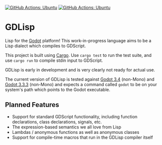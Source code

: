 [![GitHub Actions: Ubuntu](https://github.com/mercerenies/gdlisp/actions/workflows/test-Godotv3.4-Ubuntu.yml/badge.svg)](https://github.com/Mercerenies/gdlisp/actions/workflows/test-Godotv3.4-Ubuntu.yml)
[![GitHub Actions: Ubuntu](https://github.com/mercerenies/gdlisp/actions/workflows/test-Godotv3.3.3-Ubuntu.yml/badge.svg)](https://github.com/Mercerenies/gdlisp/actions/workflows/test-Godotv3.3.3-Ubuntu.yml)

# GDLisp

Lisp for the [Godot](https://godotengine.org/) platform! This
work-in-progress language aims to be a Lisp dialect which compiles to
GDScript.

This project is built using [Cargo](https://doc.rust-lang.org/cargo/).
Use `cargo test` to run the test suite, and use `cargo run` to compile
stdin input to GDScript.

GDLisp is early in development and is very clearly not ready for actual use.

The current version of GDLisp is tested against [Godot
3.4](https://godotengine.org/article/godot-3-4-is-released) (non-Mono)
and [Godot
3.3.3](https://godotengine.org/article/maintenance-release-godot-3-3-3)
(non-Mono) and expects a command called `godot` to be on your system's
path which points to the Godot executable.

## Planned Features

* Support for standard GDScript functionality, including function
  declarations, class declarations, signals, etc.
* The expression-based semantics we all love from Lisp
* Lambdas / anonymous functions as well as anonymous classes
* Support for compile-time macros that run in the GDLisp compiler
  itself
